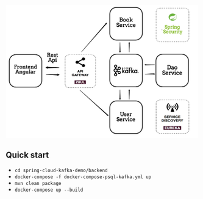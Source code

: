 ![Иллюстрация к проекту](https://github.com/Sov4ik/spring-cloud-kafka-demo/blob/master/images/Drawing.png)

## Quick start

* `cd spring-cloud-kafka-demo/backend`
* `docker-compose -f docker-compose-psql-kafka.yml up`
* `mvn clean package`
* `docker-compose up --build`

